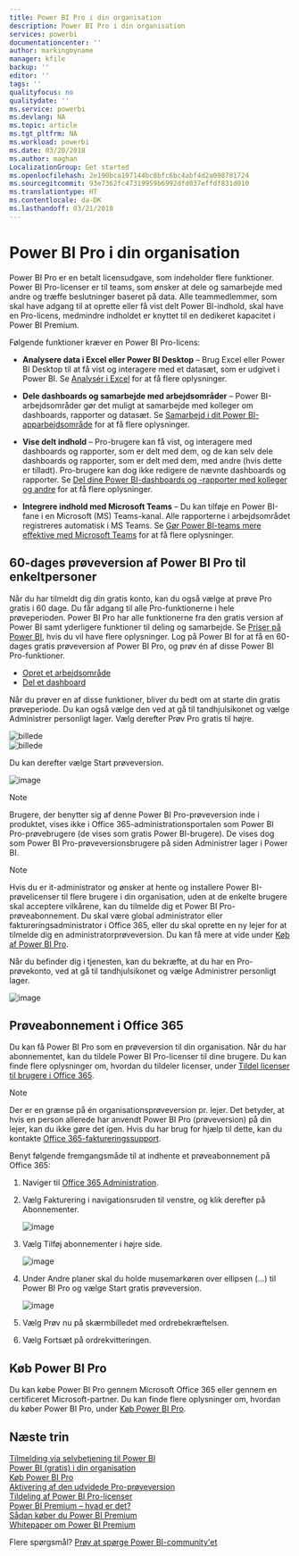 ```yaml
---
title: Power BI Pro i din organisation
description: Power BI Pro i din organisation
services: powerbi
documentationcenter: ''
author: markingmyname
manager: kfile
backup: ''
editor: ''
tags: ''
qualityfocus: no
qualitydate: ''
ms.service: powerbi
ms.devlang: NA
ms.topic: article
ms.tgt_pltfrm: NA
ms.workload: powerbi
ms.date: 03/20/2018
ms.author: maghan
LocalizationGroup: Get started
ms.openlocfilehash: 2e190bca197144bc8bfc6bc4abf4d2a098781724
ms.sourcegitcommit: 93e7362fc47319959b6992dfd037effdf831d010
ms.translationtype: HT
ms.contentlocale: da-DK
ms.lasthandoff: 03/21/2018
---
```

# <a name="power-bi-pro-in-your-organization"></a>Power BI Pro i din organisation

Power BI Pro er en betalt licensudgave, som indeholder flere funktioner. Power BI Pro-licenser er til teams, som ønsker at dele og samarbejde med andre og træffe beslutninger baseret på data.  Alle teammedlemmer, som skal have adgang til at oprette eller få vist delt Power BI-indhold, skal have en Pro-licens, medmindre indholdet er knyttet til en dedikeret kapacitet i Power BI Premium.

Følgende funktioner kræver en Power BI Pro-licens:

* **Analysere data i Excel eller Power BI Desktop** – Brug Excel eller Power BI Desktop til at få vist og interagere med et datasæt, som er udgivet i Power BI. Se [Analysér i Excel](service-analyze-in-excel.md) for at få flere oplysninger.

* **Dele dashboards og samarbejde med arbejdsområder** – Power BI-arbejdsområder gør det muligt at samarbejde med kolleger om dashboards, rapporter og datasæt. Se [Samarbejd i dit Power BI-apparbejdsområde](service-collaborate-power-bi-workspace.md) for at få flere oplysninger.

* **Vise delt indhold** – Pro-brugere kan få vist, og interagere med dashboards og rapporter, som er delt med dem, og de kan selv dele dashboards og rapporter, som er delt med dem, med andre (hvis dette er tilladt). Pro-brugere kan dog ikke redigere de nævnte dashboards og rapporter. Se [Del dine Power BI-dashboards og -rapporter med kolleger og andre](service-share-dashboards.md) for at få flere oplysninger.

* **Integrere indhold med Microsoft Teams** – Du kan tilføje en Power BI-fane i en Microsoft (MS) Teams-kanal. Alle rapporterne i arbejdsområdet registreres automatisk i MS Teams. Se [Gør Power BI-teams mere effektive med Microsoft Teams](https://powerbi.microsoft.com/en-us/blog/power-bi-teams-up-with-microsoft-teams/) for at få flere oplysninger. 

## <a name="power-bi-pro-60-day-trial-for-individuals"></a>60-dages prøveversion af Power BI Pro til enkeltpersoner

Når du har tilmeldt dig din gratis konto, kan du også vælge at prøve Pro gratis i 60 dage. Du får adgang til alle Pro-funktionerne i hele prøveperioden. Power BI Pro har alle funktionerne fra den gratis version af Power BI samt yderligere funktioner til deling og samarbejde. Se [Priser på Power BI](https://powerbi.microsoft.com/en-us/pricing/), hvis du vil have flere oplysninger. Log på Power BI for at få en 60-dages gratis prøveversion af Power BI Pro, og prøv én af disse Power BI Pro-funktioner.

* [Opret et arbejdsområde](service-create-distribute-apps.md)
* [Del et dashboard](service-share-dashboards.md)

Når du prøver en af disse funktioner, bliver du bedt om at starte din gratis prøveperiode. Du kan også vælge den ved at gå til tandhjulsikonet og vælge Administrer personligt lager. Vælg derefter Prøv Pro gratis til højre.

   ![billede](media/service-power-bi-pro-in-your-organization/service-power-bi-pro-in-your-organization-01.png)
   </br>
   ![billede](media/service-power-bi-pro-in-your-organization/service-power-bi-pro-in-your-organization-02.png)

Du kan derefter vælge Start prøveversion.

   ![image](media/service-power-bi-pro-in-your-organization/service-power-bi-pro-in-your-organization-03.png)

> [!NOTE]
> Brugere, der benytter sig af denne Power BI Pro-prøveversion inde i produktet, vises ikke i Office 365-administrationsportalen som Power BI Pro-prøvebrugere (de vises som gratis Power BI-brugere). De vises dog som Power BI Pro-prøveversionsbrugere på siden Administrer lager i Power BI.
>

> [!NOTE]
> Hvis du er it-administrator og ønsker at hente og installere Power BI-prøvelicenser til flere brugere i din organisation, uden at de enkelte brugere skal acceptere vilkårene, kan du tilmelde dig et Power BI Pro-prøveabonnement. Du skal være global administrator eller faktureringsadministrator i Office 365, eller du skal oprette en ny lejer for at tilmelde dig en administratorprøveversion. Du kan få mere at vide under [Køb af Power BI Pro](service-admin-purchasing-power-bi-pro.md).
>

Når du befinder dig i tjenesten, kan du bekræfte, at du har en Pro-prøvekonto, ved at gå til tandhjulsikonet og vælge Administrer personligt lager.

   ![image](media/service-power-bi-pro-in-your-organization/service-power-bi-pro-in-your-organization-04.png)

## <a name="subscription-trial-in-office-365"></a>Prøveabonnement i Office 365

Du kan få Power BI Pro som en prøveversion til din organisation. Når du har abonnementet, kan du tildele Power BI Pro-licenser til dine brugere. Du kan finde flere oplysninger om, hvordan du tildeler licenser, under [Tildel licenser til brugere i Office 365](https://support.office.com/en-us/article/assign-licenses-to-users-in-office-365-for-business-997596b5-4173-4627-b915-36abac6786dc?ui=en-US&rs=en-US&ad=US).

> [!NOTE]
> Der er en grænse på én organisationsprøveversion pr. lejer. Det betyder, at hvis en person allerede har anvendt Power BI Pro (prøveversion) på din lejer, kan du ikke gøre det igen. Hvis du har brug for hjælp til dette, kan du kontakte [Office 365-faktureringssupport](https://support.office.microsoft.com/en-us/article/contact-support-for-business-products-admin-help-32a17ca7-6fa0-4870-8a8d-e25ba4ccfd4b?CorrelationId=552bbf37-214f-4202-80cb-b94240dcd671&ui=en-US&rs=en-US&ad=US).
>

Benyt følgende fremgangsmåde til at indhente et prøveabonnement på Office 365:

1. Naviger til [Office 365 Administration](https://portal.office.com/adminportal/home#/homepage).
2. Vælg Fakturering i navigationsruden til venstre, og klik derefter på Abonnementer.

   ![image](media/service-power-bi-pro-in-your-organization/service-power-bi-pro-in-your-organization-05.png)

3. Vælg Tilføj abonnementer i højre side.

   ![image](media/service-power-bi-pro-in-your-organization/service-power-bi-pro-in-your-organization-06.png)

4. Under Andre planer skal du holde musemarkøren over ellipsen (…) til Power BI Pro og vælge Start gratis prøveversion.

   ![image](media/service-power-bi-pro-in-your-organization/service-power-bi-pro-in-your-organization-07.png) 

5. Vælg Prøv nu på skærmbilledet med ordrebekræftelsen.
6. Vælg Fortsæt på ordrekvitteringen.

## <a name="purchasing-power-bi-pro"></a>Køb Power BI Pro

Du kan købe Power BI Pro gennem Microsoft Office 365 eller gennem en certificeret Microsoft-partner. Du kan finde flere oplysninger om, hvordan du køber Power BI Pro, under [Køb Power BI Pro](service-admin-purchasing-power-bi-pro.md).

## <a name="next-steps"></a>Næste trin
[Tilmelding via selvbetjening til Power BI](service-admin-signing-up-for-power-bi-with-a-new-office-365-trial.md)
<br/>
[Power BI (gratis) i din organisation](service-admin-service-free-in-your-organization.md)
<br/>
[Køb Power BI Pro](service-admin-purchasing-power-bi-pro.md)
<br/>
[Aktivering af den udvidede Pro-prøveversion](service-extended-pro-trial.md)
<br/>
[Tildeling af Power BI Pro-licenser](service-assigning-power-bi-pro-licenses.md)
<br/>
[Power BI Premium – hvad er det?](service-admin-premium-manage.md)
<br/>
[Sådan køber du Power BI Premium](service-admin-premium-purchase.md)
<br/>
[Whitepaper om Power BI Premium](https://aka.ms/pbipremiumwhitepaper)

Flere spørgsmål? [Prøv at spørge Power BI-community'et](https://community.powerbi.com/)